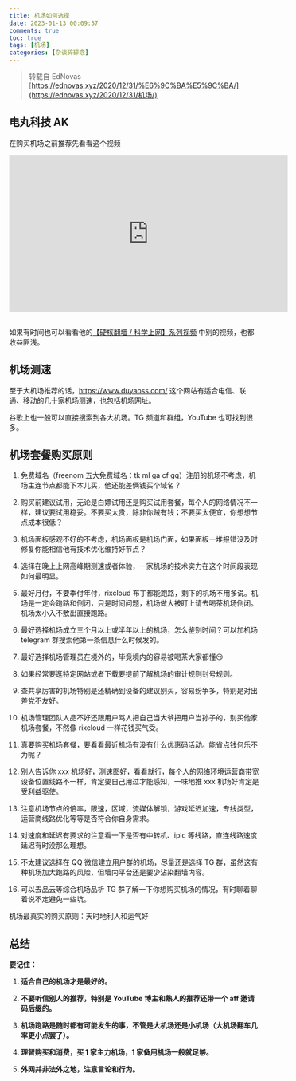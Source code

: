 ```yaml
---
title: 机场如何选择
date: 2023-01-13 00:09:57
comments: true
toc: true
tags: [机场]
categories: [杂谈碎碎念]
---
```


> 转载自 EdNovas [https://ednovas.xyz/2020/12/31/%E6%9C%BA%E5%9C%BA/](https://ednovas.xyz/2020/12/31/机场/)

## 电丸科技 AK

在购买机场之前推荐先看看这个视频

<iframe width="560" height="315" src="https://www.youtube.com/embed/l98ZBGdu3X8" allow="accelerometer; autoplay; encrypted-media; gyroscope; picture-in-picture" frameborder="0" allowfullscreen="" __idm_id__="2736129" style="box-sizing: border-box; margin: 0px 0px 1rem; color: rgb(76, 73, 72); font-family: -apple-system, BlinkMacSystemFont, &quot;segoe ui&quot;, &quot;helvetica neue&quot;, Lato, Roboto, &quot;pingfang sc&quot;, &quot;microsoft yahei&quot;, sans-serif; font-size: 14px; font-style: normal; font-variant-ligatures: normal; font-variant-caps: normal; font-weight: 400; letter-spacing: normal; orphans: 2; text-align: start; text-indent: 0px; text-transform: none; white-space: normal; widows: 2; word-spacing: 0px; -webkit-text-stroke-width: 0px; background-color: rgb(255, 255, 255); text-decoration-thickness: initial; text-decoration-style: initial; text-decoration-color: initial;"></iframe>

如果有时间也可以看看他的[【硬核翻墙 / 科学上网】系列视频](https://www.youtube.com/playlist?list=PLqybz7NWybwUgR-S6m78tfd-lV4sBvGFG) 中别的视频，也都收益匪浅。

<!-- more -->

## 机场测速

至于大机场推荐的话，https://www.duyaoss.com/ 这个网站有适合电信、联通、移动的几十家机场测速，也包括机场网址。

谷歌上也一般可以直接搜索到各大机场。TG 频道和群组，YouTube 也可找到很多。



## 机场套餐购买原则

1. 免费域名（freenom 五大免费域名：tk ml ga cf gq）注册的机场不考虑，机场主连节点都能下本儿买，他还能差俩钱买个域名？

2. 购买前建议试用，无论是白嫖试用还是购买试用套餐，每个人的网络情况不一样，建议要试用稳妥。不要买太贵，除非你贼有钱；不要买太便宜，你想想节点成本很低？

3. 机场面板感观不好的不考虑，机场面板是机场门面，如果面板一堆报错没及时修复你能相信他有技术优化维持好节点？

4. 选择在晚上上网高峰期测速或者体验，一家机场的技术实力在这个时间段表现如何最明显。

5. 最好月付，不要季付年付，rixcloud 布丁都能跑路，剩下的机场不用多说。机场是一定会跑路和倒闭，只是时间问题，机场做大被盯上请去喝茶机场倒闭。机场太小入不敷出直接跑路。

6. 最好选择机场成立三个月以上或半年以上的机场，怎么鉴别时间？可以加机场 telegram 群搜索他第一条信息什么时候发的。

7. 最好选择机场管理员在境外的，毕竟境内的容易被喝茶大家都懂😏

8. 如果经常要逛特定网站或者下载要提前了解机场的审计规则封号规则。

9. 查共享厉害的机场特别是还精确到设备的建议别买，容易纷争多，特别是对出差党不友好。

10. 机场管理团队人品不好还跟用户骂人把自己当大爷把用户当孙子的，别买他家机场套餐，不然像 rixcloud 一样花钱买气受。

11. 真要购买机场套餐，要看看最近机场有没有什么优惠码活动。能省点钱何乐不为呢？

12. 别人告诉你 xxx 机场好，测速图好，看看就行，每个人的网络环境运营商带宽设备位置线路不一样，肯定要自己用过才能感知，一味地推 xxx 机场好肯定是受利益驱使。

13. 注意机场节点的倍率，限速，区域，流媒体解锁，游戏延迟加速，专线类型，运营商线路优化等等是否符合你自身需求。

14. 对速度和延迟有要求的注意看一下是否有中转机、iplc 等线路，直连线路速度延迟有时没那么理想。

14. 不太建议选择在 QQ 微信建立用户群的机场，尽量还是选择 TG 群，虽然这有种机场加大跑路的风险，但墙内平台还是要少沾染翻墙内容。

15. 可以去品云等综合机场品析 TG 群了解一下你想购买机场的情况，有时聊着聊着说不定避免一些坑。

机场最真实的购买原则：天时地利人和运气好



## 总结

**要记住：**

1. **适合自己的机场才是最好的。**

2. **不要听信别人的推荐，特别是 YouTube 博主和熟人的推荐还带一个 aff 邀请码后缀的。**

3. **机场跑路是随时都有可能发生的事，不管是大机场还是小机场（大机场翻车几率更小点罢了）。**

4. **理智购买和消费，买 1 家主力机场，1 家备用机场一般就足够。**

5. **外网并非法外之地，注意言论和行为。**